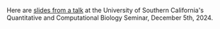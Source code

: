 Here are [slides from a talk](https://petrelharp.github.io/usc-qcb-2024/usc-qcb.slides.html)
at the University of Southern California's
Quantitative and Computational Biology Seminar,
December 5th, 2024.
